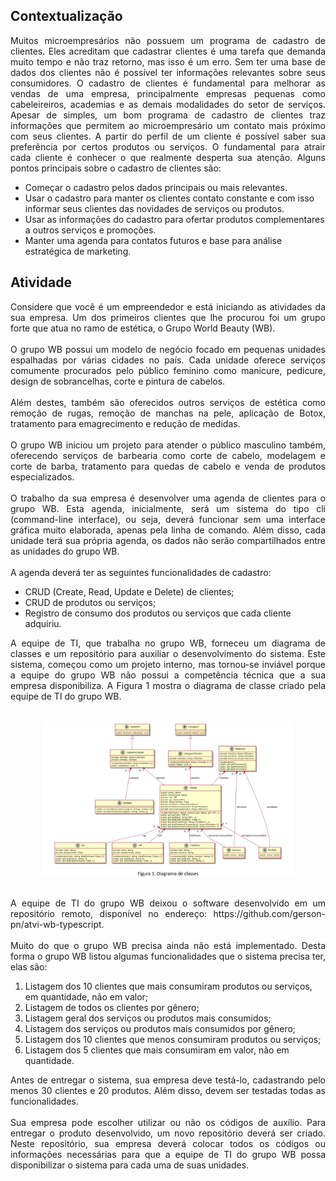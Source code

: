 ## Contextualização

<p align="justify">Muitos microempresários não possuem um programa de cadastro de clientes. Eles acreditam que cadastrar clientes é uma tarefa que demanda muito tempo e não traz retorno, mas isso é um erro. Sem ter uma base de dados dos clientes não é possível ter informações relevantes sobre seus consumidores. 
O cadastro de clientes é fundamental para melhorar as vendas de uma empresa, principalmente empresas pequenas como cabeleireiros, academias e as demais modalidades do setor de serviços. Apesar de simples, um bom programa de cadastro de clientes traz informações que permitem ao microempresário um contato mais próximo com seus clientes. A partir do perfil de um cliente é possível saber sua preferência por certos produtos ou serviços.
O fundamental para atrair cada cliente é conhecer o que realmente desperta sua atenção. Alguns pontos principais sobre o cadastro de clientes são:<br></p>

- Começar o cadastro pelos dados principais ou mais relevantes.
- Usar o cadastro para manter os clientes contato constante e com isso informar seus clientes das novidades de serviços ou produtos.
- Usar as informações do cadastro para ofertar produtos complementares a outros serviços e promoções.
- Manter uma agenda para contatos futuros e base para análise estratégica de marketing.

## Atividade
  
<p align="justify">Considere que você é um empreendedor e está iniciando as atividades da sua empresa. Um dos primeiros clientes que lhe procurou foi um grupo forte que atua no ramo de estética, o Grupo World Beauty (WB).<br>
<br>
O grupo WB possui um modelo de negócio focado em pequenas unidades espalhadas por várias cidades no país. Cada unidade oferece serviços comumente procurados pelo público feminino como manicure, pedicure, design de sobrancelhas, corte e pintura de cabelos.<br>
<br>
Além destes, também são oferecidos outros serviços de estética como remoção de rugas, remoção de manchas na pele, aplicação de Botox, tratamento para emagrecimento e redução de medidas.<br>
<br>
O grupo WB iniciou um projeto para atender o público masculino também, oferecendo serviços de barbearia como corte de cabelo, modelagem e corte de barba, tratamento para quedas de cabelo e venda de produtos especializados.<br>
<br>
O trabalho da sua empresa é desenvolver uma agenda de clientes para o grupo WB. Esta agenda, inicialmente, será um sistema do tipo cli (command-line interface), ou seja, deverá funcionar sem uma interface gráfica 
muito elaborada, apenas pela linha de comando. Além disso, cada unidade terá sua própria agenda, os dados não serão compartilhados entre as unidades do grupo WB.<br>
<br>
A agenda deverá ter as seguintes funcionalidades de cadastro:<br></p>

- CRUD (Create, Read, Update e Delete) de clientes;
- CRUD de produtos ou serviços;
- Registro de consumo dos produtos ou serviços que cada cliente adquiriu.
  
<p align="justify">A equipe de TI, que trabalha no grupo WB, forneceu um diagrama de classes e um repositório para auxiliar o desenvolvimento do sistema. Este sistema, começou como um projeto interno, mas tornou-se inviável porque 
a equipe do grupo WB não possui a competência técnica que a sua empresa disponibiliza. A Figura 1 mostra o diagrama de classe criado pela equipe de TI do grupo WB.<br>
<br></p>

<div align="center">
  <img src="Imagens/Diagrama.jpg" width="80%" height="80%"/>
 </div>
<br>

<p align="justify">A equipe de TI do grupo WB deixou o software desenvolvido em um repositório remoto, disponível no endereço: https://github.com/gerson-pn/atvi-wb-typescript.<br>
<br>
Muito do que o grupo WB precisa ainda não está implementado. Desta forma o grupo WB listou algumas funcionalidades que o sistema precisa ter, elas são:<br></p>

1. Listagem dos 10 clientes que mais consumiram produtos ou serviços, em quantidade, não em valor;
2. Listagem de todos os clientes por gênero;
3. Listagem geral dos serviços ou produtos mais consumidos;
4. Listagem dos serviços ou produtos mais consumidos por gênero;
5. Listagem dos 10 clientes que menos consumiram produtos ou serviços;
6. Listagem dos 5 clientes que mais consumiram em valor, não em quantidade.
  
<p align="justify">Antes de entregar o sistema, sua empresa deve testá-lo, cadastrando pelo menos 30 clientes e 20 produtos. Além disso, devem ser testadas todas as funcionalidades.<br>
<br>
Sua empresa pode escolher utilizar ou não os códigos de auxílio. Para entregar o produto desenvolvido, um novo repositório deverá ser criado. Neste repositório, sua empresa deverá colocar todos os códigos ou 
informações necessárias para que a equipe de TI do grupo WB possa disponibilizar o sistema para cada uma de suas unidades.<br></p>


  
